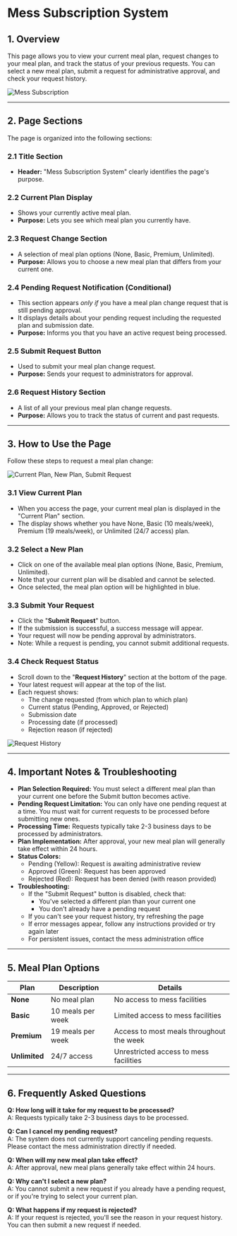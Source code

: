 # Mess Subscription System

## 1. Overview

This page allows you to view your current meal plan, request changes to your meal plan, and track the status of your previous requests. You can select a new meal plan, submit a request for administrative approval, and check your request history.

![Mess Subscription](./Images/Mess_Subscription.png)

---

## 2. Page Sections

The page is organized into the following sections:

### 2.1 Title Section

- **Header:** "Mess Subscription System" clearly identifies the page's purpose.

### 2.2 Current Plan Display

- Shows your currently active meal plan.
- **Purpose:** Lets you see which meal plan you currently have.

### 2.3 Request Change Section

- A selection of meal plan options (None, Basic, Premium, Unlimited).
- **Purpose:** Allows you to choose a new meal plan that differs from your current one.

### 2.4 Pending Request Notification (Conditional)

- This section appears _only if_ you have a meal plan change request that is still pending approval.
- It displays details about your pending request including the requested plan and submission date.
- **Purpose:** Informs you that you have an active request being processed.

### 2.5 Submit Request Button

- Used to submit your meal plan change request.
- **Purpose:** Sends your request to administrators for approval.

### 2.6 Request History Section

- A list of all your previous meal plan change requests.
- **Purpose:** Allows you to track the status of current and past requests.

---

## 3. How to Use the Page

Follow these steps to request a meal plan change:

![Current Plan, New Plan, Submit Request](./Images/PlanViewAndSubmit.png)

### 3.1 View Current Plan

- When you access the page, your current meal plan is displayed in the "Current Plan" section.
- The display shows whether you have None, Basic (10 meals/week), Premium (19 meals/week), or Unlimited (24/7 access) plan.

### 3.2 Select a New Plan

- Click on one of the available meal plan options (None, Basic, Premium, Unlimited).
- Note that your current plan will be disabled and cannot be selected.
- Once selected, the meal plan option will be highlighted in blue.

### 3.3 Submit Your Request

- Click the "**Submit Request**" button.
- If the submission is successful, a success message will appear.
- Your request will now be pending approval by administrators.
- Note: While a request is pending, you cannot submit additional requests.

### 3.4 Check Request Status

- Scroll down to the "**Request History**" section at the bottom of the page.
- Your latest request will appear at the top of the list.
- Each request shows:
  - The change requested (from which plan to which plan)
  - Current status (Pending, Approved, or Rejected)
  - Submission date
  - Processing date (if processed)
  - Rejection reason (if rejected)

![Request History](./Images/Request_History.png)

---

## 4. Important Notes & Troubleshooting

- **Plan Selection Required:** You must select a different meal plan than your current one before the Submit button becomes active.
- **Pending Request Limitation:** You can only have one pending request at a time. You must wait for current requests to be processed before submitting new ones.
- **Processing Time:** Requests typically take 2-3 business days to be processed by administrators.
- **Plan Implementation:** After approval, your new meal plan will generally take effect within 24 hours.
- **Status Colors:**
  - Pending (Yellow): Request is awaiting administrative review
  - Approved (Green): Request has been approved
  - Rejected (Red): Request has been denied (with reason provided)
- **Troubleshooting:**
  - If the "Submit Request" button is disabled, check that:
    - You've selected a different plan than your current one
    - You don't already have a pending request
  - If you can't see your request history, try refreshing the page
  - If error messages appear, follow any instructions provided or try again later
  - For persistent issues, contact the mess administration office

---

## 5. Meal Plan Options

| Plan          | Description       | Details                                  |
| ------------- | ----------------- | ---------------------------------------- |
| **None**      | No meal plan      | No access to mess facilities             |
| **Basic**     | 10 meals per week | Limited access to mess facilities        |
| **Premium**   | 19 meals per week | Access to most meals throughout the week |
| **Unlimited** | 24/7 access       | Unrestricted access to mess facilities   |

---

## 6. Frequently Asked Questions

**Q: How long will it take for my request to be processed?**  
A: Requests typically take 2-3 business days to be processed.

**Q: Can I cancel my pending request?**  
A: The system does not currently support canceling pending requests. Please contact the mess administration directly if needed.

**Q: When will my new meal plan take effect?**  
A: After approval, new meal plans generally take effect within 24 hours.

**Q: Why can't I select a new plan?**  
A: You cannot submit a new request if you already have a pending request, or if you're trying to select your current plan.

**Q: What happens if my request is rejected?**  
A: If your request is rejected, you'll see the reason in your request history. You can then submit a new request if needed.
